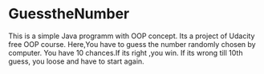 # GuesstheNumber
This is a simple Java programm with OOP concept.
Its a project of Udacity free OOP course.
Here,You have to guess the number  randomly chosen by computer.
You have 10 chances.If its right ,you win.
If its wrong till 10th guess, you loose and have to start again.
